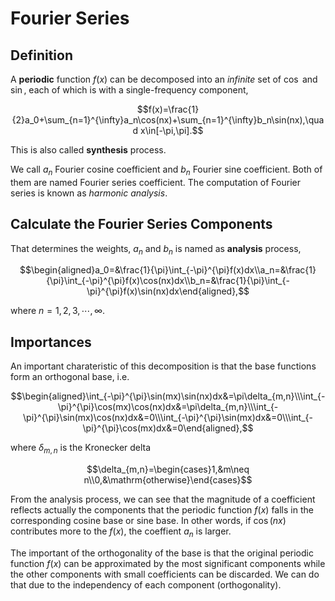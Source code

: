 # Fourier Series

## Definition

A **periodic** function $f(x)$ can be decomposed into an *infinite* set of $\cos$ and $\sin$, each of which is with a single-frequency component,

$$f(x)=\frac{1}{2}a_0+\sum_{n=1}^{\infty}a_n\cos(nx)+\sum_{n=1}^{\infty}b_n\sin(nx),\quad x\in[-\pi,\pi].$$

This is also called **synthesis** process.

We call $a_n$ Fourier cosine coefficient and $b_n$ Fourier sine coefficient. Both of them are named Fourier series coefficient. The computation of Fourier series is known as *harmonic analysis*.

## Calculate the Fourier Series Components

That determines the weights, $a_n$ and $b_n$ is named as **analysis** process,

$$\begin{aligned}a_0=&\frac{1}{\pi}\int_{-\pi}^{\pi}f(x)dx\\a_n=&\frac{1}{\pi}\int_{-\pi}^{\pi}f(x)\cos(nx)dx\\b_n=&\frac{1}{\pi}\int_{-\pi}^{\pi}f(x)\sin(nx)dx\end{aligned},$$

where $n=1,2,3,\cdots,\infty$.

## Importances

An important charateristic of this decomposition is that the base functions form an orthogonal base, i.e.

$$\begin{aligned}\int_{-\pi}^{\pi}\sin(mx)\sin(nx)dx&=\pi\delta_{m,n}\\\int_{-\pi}^{\pi}\cos(mx)\cos(nx)dx&=\pi\delta_{m,n}\\\int_{-\pi}^{\pi}\sin(mx)\cos(nx)dx&=0\\\int_{-\pi}^{\pi}\sin(mx)dx&=0\\\int_{-\pi}^{\pi}\cos(mx)dx&=0\end{aligned},$$

where $\delta_{m,n}$ is the Kronecker delta

$$\delta_{m,n}=\begin{cases}1,&m\neq n\\0,&\mathrm{otherwise}\end{cases}$$

From the analysis process, we can see that the magnitude of a coefficient reflects actually the components that the periodic function $f(x)$ falls in the corresponding cosine base or sine base. In other words, if $\cos(nx)$ contributes more to the $f(x)$, the coeffient $a_n$ is larger.

The important of the orthogonality of the base is that the original periodic function $f(x)$ can be approximated by the most significant components while the other components with small coefficients can be discarded. We can do that due to the independency of each component (orthogonality).

